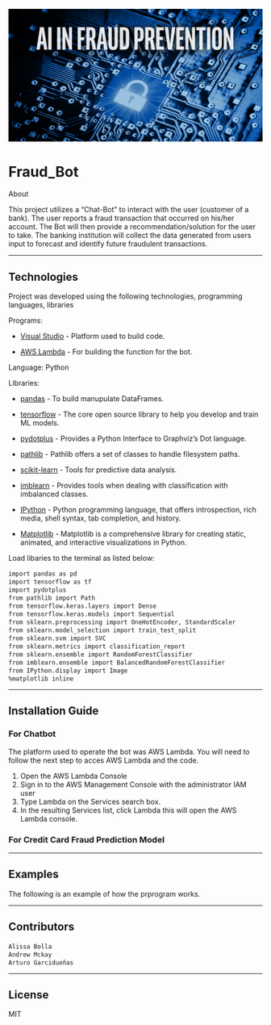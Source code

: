 ![](_images/AI_Fraud_Logo.png)


# Fraud_Bot

About

This project utilizes a “Chat-Bot” to interact with the user (customer of a bank). The user reports a fraud transaction that occurred on his/her account. The Bot will then provide a recommendation/solution for the user to take. The banking institution will collect the data generated from users input to forecast and identify future fraudulent transactions. 

---

## Technologies

Project was developed using the following technologies, programming languages, libraries

Programs: 

* [Visual Studio](https://visualstudio.microsoft.com/) - Platform used to build code.

* [AWS Lambda](htts://aws.amazon.com/lambda/) - For building the function for the bot.


Language: Python


Libraries:

* [pandas](https://pandas.pydata.org/docs) - To build manupulate DataFrames.

* [tensorflow](https://www.tensorflow.org/) - The core open source library to help you develop and train ML models.

* [pydotplus](https://pypi.org/project/pydotplus/) - Provides a Python Interface to Graphviz’s Dot language.

* [pathlib](https://pypi.org/project/pathlib/) - Pathlib offers a set of classes to handle filesystem paths.

* [scikit-learn](https://scikit-learn.org/stable/) - Tools for predictive data analysis.

* [imblearn](https://imbalanced-learn.org/stable/) - Provides tools when dealing with classification with imbalanced classes.

* [IPython](https://ipython.org/) - Python programming language, that offers introspection, rich media, shell syntax, tab completion, and history.

* [Matplotlib](https://matplotlib.org/) - Matplotlib is a comprehensive library for creating static, animated, and interactive visualizations in Python.

Load libaries to the terminal as listed below:

```
import pandas as pd
import tensorflow as tf
import pydotplus
from pathlib import Path
from tensorflow.keras.layers import Dense
from tensorflow.keras.models import Sequential
from sklearn.preprocessing import OneHotEncoder, StandardScaler
from sklearn.model_selection import train_test_split
from sklearn.svm import SVC
from sklearn.metrics import classification_report
from sklearn.ensemble import RandomForestClassifier
from imblearn.ensemble import BalancedRandomForestClassifier
from IPython.display import Image
%matplotlib inline
```

---

## Installation Guide

### For Chatbot 
The platform used to operate the bot was AWS Lambda. You will need to follow the next step to acces AWS Lambda and the code.

1. Open the AWS Lambda Console
2. Sign in to the AWS Management Console with the administrator IAM user
3. Type Lambda on the Services search box.
4. In the resulting Services list, click Lambda this will open the AWS Lambda console.


### For Credit Card Fraud Prediction Model 

---

## Examples

The following is an example of how the prprogram works.




---

## Contributors
```
Alissa Bolla
Andrew Mckay
Arturo Garcidueñas
```
---

## License

MIT
